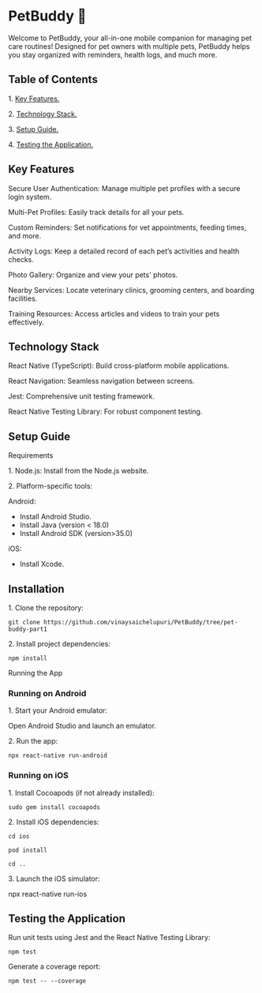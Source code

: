 
# PetBuddy 🐾

 Welcome to PetBuddy, your all-in-one mobile companion for managing pet care routines!
Designed for pet owners with multiple pets, PetBuddy helps you stay organized with reminders, health logs, and much more. 


## Table of Contents

1.⁠ [Key Features.](#key-features)

2.⁠ [Technology Stack.](#technology-stack)

3.⁠ [⁠Setup Guide.](#setup-guide)

4.⁠ [⁠Testing the Application.](#testing-the-application)


## Key Features

 Secure User Authentication: Manage multiple pet profiles with a secure login system.

 Multi-Pet Profiles: Easily track details for all your pets.

 Custom Reminders: Set notifications for vet appointments, feeding times, and more.

 Activity Logs: Keep a detailed record of each pet’s activities and health checks.

 Photo Gallery: Organize and view your pets' photos.

 Nearby Services: Locate veterinary clinics, grooming centers, and boarding facilities.

 Training Resources: Access articles and videos to train your pets effectively.

## Technology Stack

React Native (TypeScript): Build cross-platform mobile applications.

React Navigation: Seamless navigation between screens.

Jest: Comprehensive unit testing framework.

React Native Testing Library: For robust component testing.


## Setup Guide

 Requirements

1.⁠ ⁠Node.js: Install from the Node.js website.


2.⁠ ⁠Platform-specific tools:

 Android:
 - Install Android Studio.
 - Install Java (version < 18.0)
 - Install Android SDK (version>35.0)
        

 iOS: 
 - Install Xcode.




## Installation

1.⁠ ⁠Clone the repository:
```
git clone https://github.com/vinaysaichelupuri/PetBuddy/tree/pet-buddy-part1
```


2.⁠ ⁠Install project dependencies:
```
npm install
```


 Running the App

### Running on Android

1.⁠ ⁠Start your Android emulator:

Open Android Studio and launch an emulator.

2.⁠ ⁠Run the app:
```
npx react-native run-android
```


### Running on iOS

1.⁠ ⁠Install Cocoapods (if not already installed):
```
sudo gem install cocoapods
```


2.⁠ ⁠Install iOS dependencies:
```
cd ios  
```
```
pod install  
```
```
cd ..
```


3.⁠ ⁠Launch the iOS simulator:

npx react-native run-ios


## Testing the Application

Run unit tests using Jest and the React Native Testing Library:

```
npm test
```
Generate a coverage report:
```
npm test -- --coverage
```